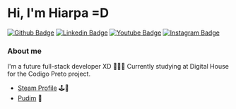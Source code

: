 # Hi, I'm Hiarpa =D
[![Github Badge](https://img.shields.io/badge/-Github-000?style=flat-square&logo=Github&logoColor=white&link=https://github.com/Hiarpa)](https://github.com/Hiarpa)
[![Linkedin Badge](https://img.shields.io/badge/-LinkedIn-blue?style=flat-square&logo=Linkedin&logoColor=white&link=https://www.linkedin.com/in/hiarpa/)](https://www.linkedin.com/in/hiarpa/)
[![Youtube Badge](https://img.shields.io/badge/-YouTube-ff0000?style=flat-square&labelColor=ff0000&logo=youtube&logoColor=white&link=https://www.youtube.com/user/hiarpanetto)](https://www.youtube.com/user/hiarpanetto)
[![Instagram Badge](https://img.shields.io/badge/Instagram-E4405F?style=for-the-badge&logo=instagram&logoColor=white=https://www.instagram.com/hiarpa/)](https://www.instagram.com/hiarpa/)

### About me
I'm a future full-stack developer XD 👨🏿‍💻
Currently studying at Digital House for the Codigo Preto project.
- [Steam Profile](https://steamcommunity.com/id/hiarpa) 🕹️🔧
- [Pudim](http://pudim.com.br) 🍮
